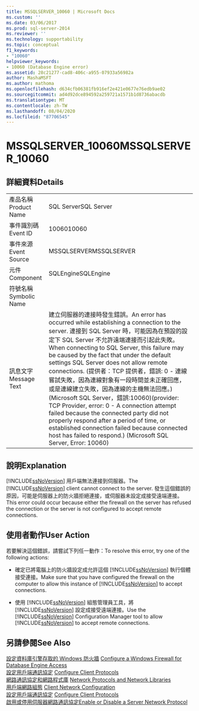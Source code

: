 ```yaml
---
title: MSSQLSERVER_10060 | Microsoft Docs
ms.custom: ''
ms.date: 03/06/2017
ms.prod: sql-server-2014
ms.reviewer: ''
ms.technology: supportability
ms.topic: conceptual
f1_keywords:
- "10060"
helpviewer_keywords:
- 10060 (Database Engine error)
ms.assetid: 28c21277-cad8-406c-a955-07933a56982a
author: MashaMSFT
ms.author: mathoma
ms.openlocfilehash: d634cfb06381fb916ef2e421e0677e76edb9ae02
ms.sourcegitcommit: ad4d92dce894592a259721a1571b1d8736abacdb
ms.translationtype: MT
ms.contentlocale: zh-TW
ms.lasthandoff: 08/04/2020
ms.locfileid: "87706545"
---
```

# <a name="mssqlserver_10060"></a><span data-ttu-id="409a3-102">MSSQLSERVER_10060</span><span class="sxs-lookup"><span data-stu-id="409a3-102">MSSQLSERVER_10060</span></span>
    
## <a name="details"></a><span data-ttu-id="409a3-103">詳細資料</span><span class="sxs-lookup"><span data-stu-id="409a3-103">Details</span></span>  
  
|||  
|-|-|  
|<span data-ttu-id="409a3-104">產品名稱</span><span class="sxs-lookup"><span data-stu-id="409a3-104">Product Name</span></span>|<span data-ttu-id="409a3-105">SQL Server</span><span class="sxs-lookup"><span data-stu-id="409a3-105">SQL Server</span></span>|  
|<span data-ttu-id="409a3-106">事件識別碼</span><span class="sxs-lookup"><span data-stu-id="409a3-106">Event ID</span></span>|<span data-ttu-id="409a3-107">10060</span><span class="sxs-lookup"><span data-stu-id="409a3-107">10060</span></span>|  
|<span data-ttu-id="409a3-108">事件來源</span><span class="sxs-lookup"><span data-stu-id="409a3-108">Event Source</span></span>|<span data-ttu-id="409a3-109">MSSQLSERVER</span><span class="sxs-lookup"><span data-stu-id="409a3-109">MSSQLSERVER</span></span>|  
|<span data-ttu-id="409a3-110">元件</span><span class="sxs-lookup"><span data-stu-id="409a3-110">Component</span></span>|<span data-ttu-id="409a3-111">SQLEngine</span><span class="sxs-lookup"><span data-stu-id="409a3-111">SQLEngine</span></span>|  
|<span data-ttu-id="409a3-112">符號名稱</span><span class="sxs-lookup"><span data-stu-id="409a3-112">Symbolic Name</span></span>||  
|<span data-ttu-id="409a3-113">訊息文字</span><span class="sxs-lookup"><span data-stu-id="409a3-113">Message Text</span></span>|<span data-ttu-id="409a3-114">建立伺服器的連接時發生錯誤。</span><span class="sxs-lookup"><span data-stu-id="409a3-114">An error has occurred while establishing a connection to the server.</span></span>  <span data-ttu-id="409a3-115">連接到 SQL Server 時，可能因為在預設的設定下 SQL Server 不允許遠端連接而引起此失敗。</span><span class="sxs-lookup"><span data-stu-id="409a3-115">When connecting to SQL Server, this failure may be caused by the fact that under the default settings SQL Server does not allow remote connections.</span></span> <span data-ttu-id="409a3-116">(提供者：TCP 提供者，錯誤: 0 - 連線嘗試失敗，因為連線對象有一段時間並未正確回應，或是連線建立失敗，因為連線的主機無法回應。) (Microsoft SQL Server，錯誤:10060)</span><span class="sxs-lookup"><span data-stu-id="409a3-116">(provider: TCP Provider, error: 0 - A connection attempt failed because the connected party did not properly respond after a period of time, or established connection failed because connected host has failed to respond.) (Microsoft SQL Server, Error: 10060)</span></span>|  
  
## <a name="explanation"></a><span data-ttu-id="409a3-117">說明</span><span class="sxs-lookup"><span data-stu-id="409a3-117">Explanation</span></span>  
 <span data-ttu-id="409a3-118">[!INCLUDE[ssNoVersion](../../includes/ssnoversion-md.md)] 用戶端無法連接到伺服器。</span><span class="sxs-lookup"><span data-stu-id="409a3-118">The [!INCLUDE[ssNoVersion](../../includes/ssnoversion-md.md)] client cannot connect to the server.</span></span> <span data-ttu-id="409a3-119">發生這個錯誤的原因，可能是伺服器上的防火牆拒絕連接，或伺服器未設定成接受遠端連接。</span><span class="sxs-lookup"><span data-stu-id="409a3-119">This error could occur because either the firewall on the server has refused the connection or the server is not configured to accept remote connections.</span></span>  
  
## <a name="user-action"></a><span data-ttu-id="409a3-120">使用者動作</span><span class="sxs-lookup"><span data-stu-id="409a3-120">User Action</span></span>  
 <span data-ttu-id="409a3-121">若要解決這個錯誤，請嘗試下列任一動作：</span><span class="sxs-lookup"><span data-stu-id="409a3-121">To resolve this error, try one of the following actions:</span></span>  
  
-   <span data-ttu-id="409a3-122">確定已將電腦上的防火牆設定成允許這個 [!INCLUDE[ssNoVersion](../../includes/ssnoversion-md.md)] 執行個體接受連接。</span><span class="sxs-lookup"><span data-stu-id="409a3-122">Make sure that you have configured the firewall on the computer to allow this instance of [!INCLUDE[ssNoVersion](../../includes/ssnoversion-md.md)] to accept connections.</span></span>  
  
-   <span data-ttu-id="409a3-123">使用 [!INCLUDE[ssNoVersion](../../includes/ssnoversion-md.md)] 組態管理員工具，將 [!INCLUDE[ssNoVersion](../../includes/ssnoversion-md.md)] 設定成接受遠端連接。</span><span class="sxs-lookup"><span data-stu-id="409a3-123">Use the [!INCLUDE[ssNoVersion](../../includes/ssnoversion-md.md)] Configuration Manager tool to allow [!INCLUDE[ssNoVersion](../../includes/ssnoversion-md.md)] to accept remote connections.</span></span>  
  
## <a name="see-also"></a><span data-ttu-id="409a3-124">另請參閱</span><span class="sxs-lookup"><span data-stu-id="409a3-124">See Also</span></span>  
 <span data-ttu-id="409a3-125">[設定資料庫引擎存取的 Windows 防火牆](../../database-engine/configure-windows/configure-a-windows-firewall-for-database-engine-access.md) </span><span class="sxs-lookup"><span data-stu-id="409a3-125">[Configure a Windows Firewall for Database Engine Access](../../database-engine/configure-windows/configure-a-windows-firewall-for-database-engine-access.md) </span></span>  
 <span data-ttu-id="409a3-126">[設定用戶端通訊協定](../../database-engine/configure-windows/configure-client-protocols.md) </span><span class="sxs-lookup"><span data-stu-id="409a3-126">[Configure Client Protocols](../../database-engine/configure-windows/configure-client-protocols.md) </span></span>  
 <span data-ttu-id="409a3-127">[網路通訊協定和網路程式庫](../../sql-server/install/network-protocols-and-network-libraries.md) </span><span class="sxs-lookup"><span data-stu-id="409a3-127">[Network Protocols and Network Libraries](../../sql-server/install/network-protocols-and-network-libraries.md) </span></span>  
 <span data-ttu-id="409a3-128">[用戶端網路組態](../../database-engine/configure-windows/client-network-configuration.md) </span><span class="sxs-lookup"><span data-stu-id="409a3-128">[Client Network Configuration](../../database-engine/configure-windows/client-network-configuration.md) </span></span>  
 <span data-ttu-id="409a3-129">[設定用戶端通訊協定](../../database-engine/configure-windows/configure-client-protocols.md) </span><span class="sxs-lookup"><span data-stu-id="409a3-129">[Configure Client Protocols](../../database-engine/configure-windows/configure-client-protocols.md) </span></span>  
 [<span data-ttu-id="409a3-130">啟用或停用伺服器網路通訊協定</span><span class="sxs-lookup"><span data-stu-id="409a3-130">Enable or Disable a Server Network Protocol</span></span>](../../database-engine/configure-windows/enable-or-disable-a-server-network-protocol.md)  
  
  
